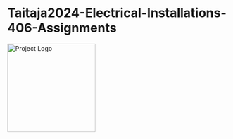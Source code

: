 # Taitaja2024-Electrical-Installations-406-Assignments

<img src="https://sakky.kuvat.fi/kuvat/Kuvapankki/Taitaja2024/Logot/PNG/Taitaja-logo-Kuopio2024-vaaka-nega_png.png" alt="Project Logo" width="200" height="200">
